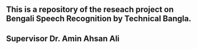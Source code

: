 ## This is a repository of the reseach project on Bengali Speech Recognition by Technical Bangla.
## Supervisor Dr. Amin Ahsan Ali
